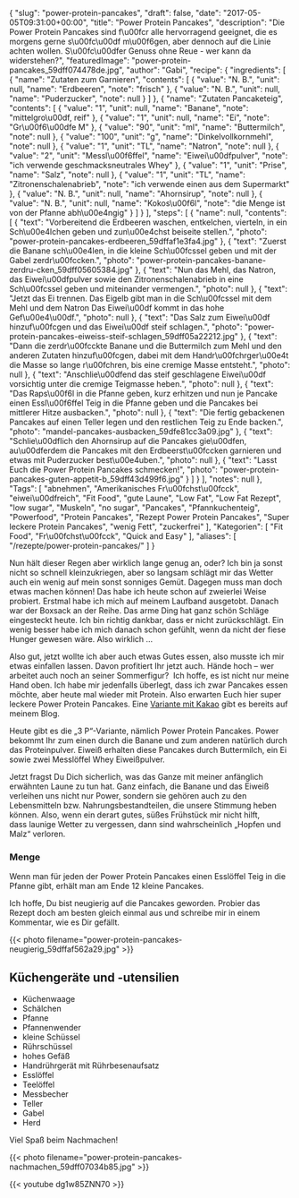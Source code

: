{
    "slug": "power-protein-pancakes",
    "draft": false,
    "date": "2017-05-05T09:31:00+00:00",
    "title": "Power Protein Pancakes",
    "description": "Die  Power Protein Pancakes sind f\u00fcr alle hervorragend geeignet, die es morgens gerne s\u00fc\u00df m\u00f6gen, aber dennoch auf die Linie achten wollen. S\u00fc\u00dfer Genuss ohne Reue - wer kann da widerstehen?",
    "featuredImage": "power-protein-pancakes_59dff074478de.jpg",
    "author": "Gabi",
    "recipe": {
        "ingredients": [
            {
                "name": "Zutaten zum Garnieren",
                "contents": [
                    {
                        "value": "N. B.",
                        "unit": null,
                        "name": "Erdbeeren",
                        "note": "frisch"
                    },
                    {
                        "value": "N. B.",
                        "unit": null,
                        "name": "Puderzucker",
                        "note": null
                    }
                ]
            },
            {
                "name": "Zutaten Pancaketeig",
                "contents": [
                    {
                        "value": "1",
                        "unit": null,
                        "name": "Banane",
                        "note": "mittelgro\u00df, reif"
                    },
                    {
                        "value": "1",
                        "unit": null,
                        "name": "Ei",
                        "note": "Gr\u00f6\u00dfe M"
                    },
                    {
                        "value": "90",
                        "unit": "ml",
                        "name": "Buttermilch",
                        "note": null
                    },
                    {
                        "value": "100",
                        "unit": "g",
                        "name": "Dinkelvollkornmehl",
                        "note": null
                    },
                    {
                        "value": "1",
                        "unit": "TL",
                        "name": "Natron",
                        "note": null
                    },
                    {
                        "value": "2",
                        "unit": "Messl\u00f6ffel",
                        "name": "Eiwei\u00dfpulver",
                        "note": "ich verwende geschmacksneutrales Whey"
                    },
                    {
                        "value": "1",
                        "unit": "Prise",
                        "name": "Salz",
                        "note": null
                    },
                    {
                        "value": "1",
                        "unit": "TL",
                        "name": "Zitronenschalenabrieb",
                        "note": "ich verwende einen aus dem Supermarkt"
                    },
                    {
                        "value": "N. B.",
                        "unit": null,
                        "name": "Ahornsirup",
                        "note": null
                    },
                    {
                        "value": "N. B.",
                        "unit": null,
                        "name": "Kokos\u00f6l",
                        "note": "die Menge ist von der Pfanne abh\u00e4ngig"
                    }
                ]
            }
        ],
        "steps": [
            {
                "name": null,
                "contents": [
                    {
                        "text": "Vorbereitend die Erdbeeren waschen, entkelchen, vierteln, in ein Sch\u00e4lchen geben und zun\u00e4chst beiseite stellen.",
                        "photo": "power-protein-pancakes-erdbeeren_59dffaf1e3fa4.jpg"
                    },
                    {
                        "text": "Zuerst die Banane sch\u00e4len, in die kleine Sch\u00fcssel geben und mit der Gabel zerdr\u00fccken.",
                        "photo": "power-protein-pancakes-banane-zerdru-cken_59dff05605384.jpg"
                    },
                    {
                        "text": "Nun das Mehl, das Natron, das Eiwei\u00dfpulver sowie den Zitronenschalenabrieb in eine Sch\u00fcssel geben und miteinander vermengen.",
                        "photo": null
                    },
                    {
                        "text": "Jetzt das Ei trennen. Das Eigelb gibt man in die Sch\u00fcssel mit dem Mehl und dem Natron  Das Eiwei\u00df kommt in das hohe Gef\u00e4\u00df.",
                        "photo": null
                    },
                    {
                        "text": "Das Salz zum Eiwei\u00df hinzuf\u00fcgen und das Eiwei\u00df steif schlagen.",
                        "photo": "power-protein-pancakes-eiweiss-steif-schlagen_59dff05a22212.jpg"
                    },
                    {
                        "text": "Dann die zerdr\u00fcckte Banane und die Buttermilch zum Mehl und den anderen Zutaten hinzuf\u00fcgen, dabei mit dem Handr\u00fchrger\u00e4t die Masse so lange r\u00fchren, bis eine cremige Masse entsteht.",
                        "photo": null
                    },
                    {
                        "text": "Anschlie\u00dfend das steif geschlagene Eiwei\u00df vorsichtig unter die cremige Teigmasse heben.",
                        "photo": null
                    },
                    {
                        "text": "Das Raps\u00f6l in die Pfanne geben, kurz erhitzen und nun je Pancake einen Essl\u00f6ffel Teig in die Pfanne geben und die Pancakes bei mittlerer Hitze ausbacken.",
                        "photo": null
                    },
                    {
                        "text": "Die fertig gebackenen Pancakes auf einen Teller legen und den restlichen Teig zu Ende backen.",
                        "photo": "mandel-pancakes-ausbacken_59dfe81cc3a09.jpg"
                    },
                    {
                        "text": "Schlie\u00dflich den Ahornsirup auf die Pancakes gie\u00dfen, au\u00dferdem die Pancakes mit den Erdbeerst\u00fccken garnieren und etwas mit Puderzucker best\u00e4uben.",
                        "photo": null
                    },
                    {
                        "text": "Lasst Euch die Power Protein Pancakes schmecken!",
                        "photo": "power-protein-pancakes-guten-appetit-b_59dff43d499f6.jpg"
                    }
                ]
            }
        ],
        "notes": null
    },
    "Tags": [
        "abnehmen",
        "Amerikanisches Fr\u00fchst\u00fcck",
        "eiwei\u00dfreich",
        "Fit Food",
        "gute Laune",
        "Low Fat",
        "Low Fat Rezept",
        "low sugar",
        "Muskeln",
        "no sugar",
        "Pancakes",
        "Pfannkuchenteig",
        "Powerfood",
        "Protein Pancakes",
        "Rezept Power Protein Pancakes",
        "Super leckere Protein Pancakes",
        "wenig Fett",
        "zuckerfrei"
    ],
    "Kategorien": [
        "Fit Food",
        "Fr\u00fchst\u00fcck",
        "Quick and Easy"
    ],
    "aliases": [
        "\/rezepte\/power-protein-pancakes\/"
    ]
}

Nun hält dieser Regen aber wirklich lange genug an, oder? Ich bin ja sonst nicht so schnell kleinzukriegen, aber so langsam schlägt mir das Wetter auch ein wenig auf mein sonst sonniges Gemüt. Dagegen muss man doch etwas machen können! Das habe ich heute schon auf zweierlei Weise probiert. Erstmal habe ich mich auf meinem Laufband ausgetobt. Danach war der Boxsack an der Reihe. Das arme Ding hat ganz schön Schläge eingesteckt heute. Ich bin richtig dankbar, dass er nicht zurückschlägt. Ein wenig besser habe ich mich danach schon gefühlt, wenn da nicht der fiese Hunger gewesen wäre. Also wirklich &#8230;

Also gut, jetzt wollte ich aber auch etwas Gutes essen, also musste ich mir etwas einfallen lassen. Davon profitiert Ihr jetzt auch. Hände hoch &#8211; wer arbeitet auch noch an seiner Sommerfigur?  Ich hoffe, es ist nicht nur meine Hand oben. Ich habe mir jedenfalls überlegt, dass ich zwar Pancakes essen möchte, aber heute mal wieder mit Protein. Also erwarten Euch hier super leckere Power Protein Pancakes. Eine [Variante mit Kakao][1] gibt es bereits auf meinem Blog.

Heute gibt es die &#8222;3 P&#8220;-Variante, nämlich Power Protein Pancakes. Power bekommt Ihr zum einen durch die Banane und zum anderen natürlich durch das Proteinpulver. Eiweiß erhalten diese Pancakes durch Buttermilch, ein Ei sowie zwei Messlöffel Whey Eiweißpulver.

Jetzt fragst Du Dich sicherlich, was das Ganze mit meiner anfänglich erwähnten Laune zu tun hat. Ganz einfach, die Banane und das Eiweiß verleihen uns nicht nur Power, sondern sie gehören auch zu den Lebensmitteln bzw. Nahrungsbestandteilen, die unsere Stimmung heben können. Also, wenn ein derart gutes, süßes Frühstück mir nicht hilft, dass launige Wetter zu vergessen, dann sind wahrscheinlich &#8222;Hopfen und Malz&#8220; verloren.

### Menge

Wenn man für jeden der Power Protein Pancakes einen Esslöffel Teig in die Pfanne gibt, erhält man am Ende 12 kleine Pancakes.

Ich hoffe, Du bist neugierig auf die Pancakes geworden. Probier das Rezept doch am besten gleich einmal aus und schreibe mir in einem Kommentar, wie es Dir gefällt.

{{< photo filename="power-protein-pancakes-neugierig_59dffaf562a29.jpg" >}}

## Küchengeräte und -utensilien

 * Küchenwaage
 * Schälchen
 * Pfanne
 * Pfannenwender
 * kleine Schüssel
 * Rührschüssel
 * hohes Gefäß
 * Handrührgerät mit Rührbesenaufsatz
 * Esslöffel
 * Teelöffel
 * Messbecher
 * Teller
 * Gabel
 * Herd

Viel Spaß beim Nachmachen!

{{< photo filename="power-protein-pancakes-nachmachen_59dff07034b85.jpg" >}}

{{< youtube dg1w85ZNN70 >}}

 [1]: https://kochfokus.de/rezepte/super-leckere-schoko-protein-pancakes/
